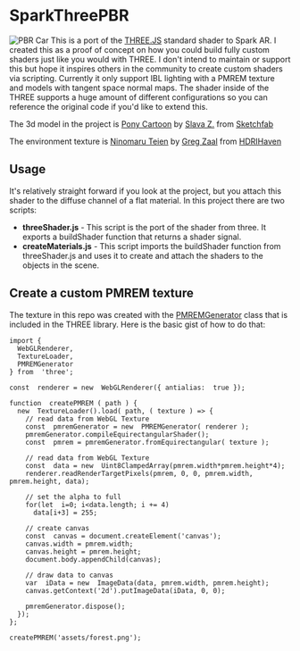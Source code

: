 
# SparkThreePBR
![PBR Car](https://raw.githubusercontent.com/jonathanhooker/SparkThreePBR/master/textures/preview.jpg)
This is a port of the [THREE.JS](https://github.com/mrdoob/three.js/) standard shader to Spark AR. I created this as a proof of concept on how you could build fully custom shaders just like you would with THREE. I don't intend to maintain or support this but hope it inspires others in the community to create custom shaders via scripting. Currently it only support IBL lighting with a PMREM texture and models with tangent space normal maps. The shader inside of the THREE supports a huge amount of different configurations so you can reference the original code if you'd like to extend this.

The 3d model in the project is [Pony Cartoon](https://sketchfab.com/3d-models/pony-cartoon-885d9f60b3a9429bb4077cfac5653cf9) by [Slava Z.](Slava%20Z.) from [Sketchfab](https://sketchfab.com/)

The environment texture is [Ninomaru Teien](https://hdrihaven.com/hdri/?h=ninomaru_teien) by [Greg Zaal](https://hdrihaven.com/hdris/category/?a=Greg%20Zaal) from [HDRIHaven](https://hdrihaven.com/)

## Usage

It's relatively straight forward if you look at the project, but you attach this shader to the diffuse channel of a flat material. In this project there are two scripts:

 - **threeShader.js** - This script is the port of the shader from three. It exports a buildShader function that returns a shader signal.
 - **createMaterials.js** - This script imports the buildShader function from threeShader.js and uses it to create and attach the shaders to the objects in the scene.

## Create a custom PMREM texture

The texture in this repo was created with the [PMREMGenerator](https://github.com/mrdoob/three.js/blob/dev/src/extras/PMREMGenerator.js) class that is included in the THREE library.  Here is the basic gist of how to do that:

    import {
      WebGLRenderer,
      TextureLoader,
      PMREMGenerator
    } from  'three';
    
    const  renderer = new  WebGLRenderer({ antialias:  true });
    
    function  createPMREM ( path ) {
      new  TextureLoader().load( path, ( texture ) => {
        // read data from WebGL Texture
        const  pmremGenerator = new  PMREMGenerator( renderer );
        pmremGenerator.compileEquirectangularShader();
        const  pmrem = pmremGenerator.fromEquirectangular( texture );
          
        // read data from WebGL Texture
        const  data = new  Uint8ClampedArray(pmrem.width*pmrem.height*4);    
        renderer.readRenderTargetPixels(pmrem, 0, 0, pmrem.width, pmrem.height, data); 
           
        // set the alpha to full
        for(let  i=0; i<data.length; i += 4)
          data[i+3] = 255;	
        
        // create canvas
        const  canvas = document.createElement('canvas');
        canvas.width = pmrem.width;
        canvas.height = pmrem.height;
        document.body.appendChild(canvas);
        
        // draw data to canvas
        var  iData = new  ImageData(data, pmrem.width, pmrem.height);
        canvas.getContext('2d').putImageData(iData, 0, 0);		    
        
        pmremGenerator.dispose();
      });
    };
    
    createPMREM('assets/forest.png');

